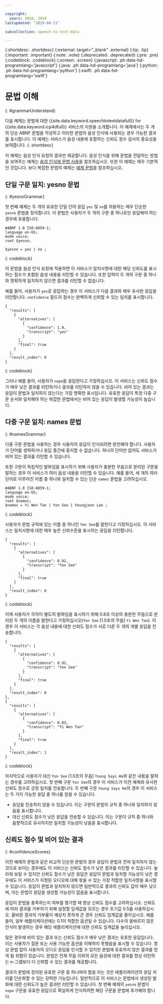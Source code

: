 ```yaml
---

copyright:
  years: 2018, 2019
lastupdated: "2019-06-11"

subcollection: speech-to-text-data

---
```


{:shortdesc: .shortdesc}
{:external: target="_blank" .external}
{:tip: .tip}
{:important: .important}
{:note: .note}
{:deprecated: .deprecated}
{:pre: .pre}
{:codeblock: .codeblock}
{:screen: .screen}
{:javascript: .ph data-hd-programlang='javascript'}
{:java: .ph data-hd-programlang='java'}
{:python: .ph data-hd-programlang='python'}
{:swift: .ph data-hd-programlang='swift'}

# 문법 이해
{: #grammarUnderstand}

다음 예제는 문법에 대한 {{site.data.keyword.speechtotextdatafull}} for {{site.data.keyword.icp4dfull}} 서비스의 지원을 소개합니다. 이 예제에서는 두 개의 단순 ABNF 문법을 작성하고 이러한 문법이 음성 인식에 사용되는 경우 가능한 결과를 표시합니다. 이 예제는 서비스가 음성 내용에 포함하는 신뢰도 점수 검사의 중요성을 보여줍니다.
{: shortdesc}

이 예제는 음성 인식 요청의 결과만 제공합니다. 음성 인식을 위해 문법을 전달하는 방법을 보여주는 예제는 [음성 인식에 문법 사용](/docs/services/speech-to-text-data?topic=speech-to-text-data-grammarUse)을 참조하십시오. 또한 이 예제는 매우 기본적인 것입니다. 보다 복잡한 문법의 예제는 [예제 문법](/docs/services/speech-to-text-data?topic=speech-to-text-data-grammarExamples)을 참조하십시오.

## 단일 구문 일치: yesno 문법
{: #yesnoGrammar}

첫 번째 예제는 두 개의 유효한 단일 단어 응답 `yes` 및 `no`를 허용하는 매우 단순한 `yesno` 문법을 정의합니다. 이 문법은 사용자가 두 개의 구문 중 하나로만 응답해야 하는 경우에 유용합니다.

```
#ABNF 1.0 ISO-8859-1;
language en-US;
mode voice;
root $yesno;

$yesno = yes | no ;
```
{: codeblock}

이 문법을 음성 인식 요청에 적용하면 이 서비스가 일치사항에 대한 해당 신뢰도를 표시하는 점수가 포함된 음성 내용을 리턴할 수 있습니다. 또한 입력이 두 개의 구문 중 하나와 명확하게 일치하지 않으면 결과를 리턴할 수 없습니다.

예를 들어, 사용자가 `yes`로 응답하는 경우 이 서비스가 다음 결과와 매우 유사한 응답을 리턴합니다. `confidence` 필드의 점수는 완벽하게 신뢰할 수 있는 일치를 표시합니다.

```
{
  "results": [
    {
      "alternatives": [
        {
          "confidence": 1.0,
          "transcript": "yes"
        }
      ],
      "final": true
    }
  ],
  "result_index": 0
}
```
{: codeblock}

그러나 예를 들어, 사용자가 `nope`을 응답한다고 가정하십시오. 이 서비스는 신뢰도 점수가 매우 낮은 결과를 리턴하거나 결과를 리턴하지 않을 수 있습니다. 비어 있는 결과는 응답이 문법과 일치하지 않는다는 가장 명확한 표시입니다. 유효한 응답이 특정 다중 구문 순서와 일치해야 하는 복잡한 문법에서는 비어 있는 응답이 발생할 가능성이 높습니다.

## 다중 구문 일치: names 문법
{: #namesGrammar}

다중 구문 문법을 사용하는 경우 사용자의 응답이 인식되려면 완전해야 합니다. 사용자가 단어를 생략하거나 응답 중간에 중지할 수 없습니다. 하나의 단어만 없어도 서비스가 비어 있는 결과를 리턴할 수 있습니다.

또한 구문이 독립적인 발화임을 표시하기 위해 사용자가 충분한 무음으로 분리된 구문을 말하는 경우 이 서비스가 여러 음성 내용을 리턴할 수 있습니다. 예를 들어, 세 개의 여러 단어로 이루어진 이름 중 하나와 일치할 수 있는 단순 `names` 문법을 고려하십시오.

```
#ABNF 1.0 ISO-8859-1;
language en-US;
mode voice;
root $names;
$names = Yi Wen Tan | Yon See | Youngjoon Lee ;
```
{: codeblock}

사용자가 문법 규칙에 있는 이름 중 하나인 `Yon See`를 말한다고 가정하십시오. 이 서비스는 일치사항에 대한 매우 높은 신뢰수준을 표시하는 응답을 리턴합니다.

```
{
  "results": [
    {
      "alternatives": [
        {
          "confidence": 0.92,
          "transcript": "Yon See"
        }
      ],
      "final": true
    }
  ],
  "result_index": 0
}
```
{: codeblock}

이제 사용자가 각각이 별도의 발화임을 표시하기 위해 0.8초 이상의 충분한 무음으로 분리된 두 개의 이름을 말한다고 가정하십시오(`Yon See` [1.0초의 무음] `Yi Wen Tan`). 이 경우 이 서비스는 각 음성 내용에 대한 신뢰도 점수가 서로 다른 두 개의 개별 응답을 전송합니다.

```
{
  "results": [
    {
      "alternatives": [
        {
          "confidence": 0.92,
          "transcript": "Yon See"
        }
      ],
      "final": true
    }
  ],
  "result_index": 0
},
{
  "results": [
    {
      "alternatives": [
        {
          "confidence": 0.83,
          "transcript": "Yi Wen Tan"
        }
      ],
      "final": true
    }
  ],
  "result_index": 1
}
```
{: codeblock}

마지막으로 사용자가 대신 `Yon See` [1.0초의 무음] `Young Says He`와 같은 내용을 말하는 경우를 고려하십시오. 첫 번째 구문 `Yon See`의 경우 이 서비스가 이전 예제와 유사한 신뢰도 정수로 긍정 일치를 전송합니다. 두 번째 구문 `Young Says He`의 경우 이 서비스는 두 가지 가능한 응답 중 하나를 얻을 수 있습니다.

-   응답을 전송하지 않을 수 있습니다. 이는 구문이 문법의 규칙 중 하나와 일치하지 않음을 표시합니다.
-   대신 신뢰도 점수가 낮은 응답을 전송할 수 있습니다. 이는 구문이 규칙 중 하나와 음향적으로 유사하지만 일치할 가능성이 낮음을 표시합니다.

## 신뢰도 점수 및 비어 있는 결과
{: #confidenceScores}

이전 예제의 문법과 같은 비교적 단순한 문법의 경우 응답이 문법과 전혀 일치하지 않는 것으로 보이는 경우에도 이 서비스는 신뢰도 점수가 낮은 결과를 리턴할 수 있습니다. 놀라워 보일 수 있지만 신뢰도 점수가 낮은 응답은 응답이 문법과 일치할 가능성이 낮은 경우에도 이 서비스가 지정된 오디오에 대해 찾을 수 있는 가장 적합한 일치사항을 표시할 수 있습니다. 응답이 문법과 일치하지 않으면 일반적으로 결과의 신뢰도 값이 매우 낮으며, 이는 문법이 응답을 생성할 가능성이 없음을 표시합니다.

응답이 문법을 충족하는지 여부를 평가할 때 항상 신뢰도 점수를 고려하십시오. 신뢰도에 따라 결과를 거부하기 위해 설정할 임계값을 모르는 경우 초기값 0.5를 사용하십시오. 올바른 결과의 거부율이 예상치 못하게 큰 경우 신뢰도 임계값을 줄이십시오. 예를 들어, 일부 애플리케이션에는 0.1이 적합한 옵션일 수 있습니다. 다수의 올바르지 않은 인식이 발생하는 경우 해당 애플리케이션에 대한 신뢰도 임계값을 늘리십시오.

많은 경우에 비어 있는 결과 또는 신뢰도 점수가 매우 낮은 결과는 유효한 응답입니다. 이는 사용자가 질문 또는 사용 가능한 옵션을 이해하지 못했음을 표시할 수 있습니다. 항상 문법 없이 사용자의 오디오 응답을 인식할 수 있지만 문법에 유효하지 않은 결과를 얻게 될 위험이 있습니다. 문법은 전체 무음 이외의 모든 음성에 대한 결과를 항상 리턴하는 n-그램보다 더 신뢰할 수 있는 결과를 제공합니다.

결과가 문법에 정의된 유효한 구문 중 하나여야 함을 아는 것은 애플리케이션의 응답 처리를 단순화할 수 있는 강력한 기능입니다. 일반적으로 이 서비스는 문법에서 생성된 발화에 대한 신뢰도가 높은 결과만 리턴할 수 있습니다. 첫 번째 예제의 `yesno` 문법이 `nope` 구문을 유효한 응답으로 확실하게 인식하려면 해당 구문을 문법에 추가해야 합니다.
